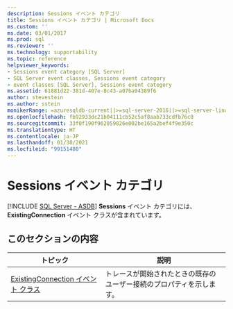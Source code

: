 ```yaml
---
description: Sessions イベント カテゴリ
title: Sessions イベント カテゴリ | Microsoft Docs
ms.custom: ''
ms.date: 03/01/2017
ms.prod: sql
ms.reviewer: ''
ms.technology: supportability
ms.topic: reference
helpviewer_keywords:
- Sessions event category [SQL Server]
- SQL Server event classes, Sessions event category
- event classes [SQL Server], Sessions event category
ms.assetid: 61881d22-381d-407e-8c43-a07ba94389f6
author: stevestein
ms.author: sstein
monikerRange: =azuresqldb-current||>=sql-server-2016||>=sql-server-linux-2017||=azuresqldb-mi-current
ms.openlocfilehash: fb92933dc21b04111cb52c5af8aab733cdfb76c0
ms.sourcegitcommit: 33f0f190f962059826e002be165a2bef4f9e350c
ms.translationtype: HT
ms.contentlocale: ja-JP
ms.lasthandoff: 01/30/2021
ms.locfileid: "99151480"
---
```

# <a name="sessions-event-category"></a>Sessions イベント カテゴリ
[!INCLUDE [SQL Server - ASDB](../../includes/applies-to-version/sql-asdb.md)]
  **Sessions** イベント カテゴリには、**ExistingConnection** イベント クラスが含まれています。  
  
## <a name="in-this-section"></a>このセクションの内容  
  
|トピック|説明|  
|-----------|-----------------|  
|[ExistingConnection イベント クラス](../../relational-databases/event-classes/existingconnection-event-class.md)|トレースが開始されたときの既存のユーザー接続のプロパティを示します。|  
  
  
